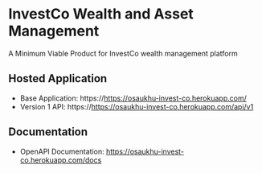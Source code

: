 # InvestCo Wealth and Asset Management

A Minimum Viable Product for InvestCo wealth management platform

## Hosted Application

- Base Application: https://https://osaukhu-invest-co.herokuapp.com/
- Version 1 API: https://https://osaukhu-invest-co.herokuapp.com/api/v1

## Documentation

- OpenAPI Documentation: https://osaukhu-invest-co.herokuapp.com/docs